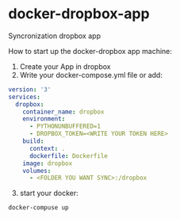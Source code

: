 # docker-dropbox-app
Syncronization dropbox app

How to start up the docker-dropbox app machine:
1. Create your App in dropbox
2. Write your docker-compose.yml file or add:
```yml
version: '3'
services:
  dropbox:
    container_name: dropbox
    environment:
      - PYTHONUNBUFFERED=1
      - DROPBOX_TOKEN=<WRITE YOUR TOKEN HERE>
    build:
      context: .
      dockerfile: Dockerfile
    image: dropbox
    volumes:
      - <FOLDER YOU WANT SYNC>:/dropbox
```
3. start your docker:
```
docker-compuse up
```
  
  
